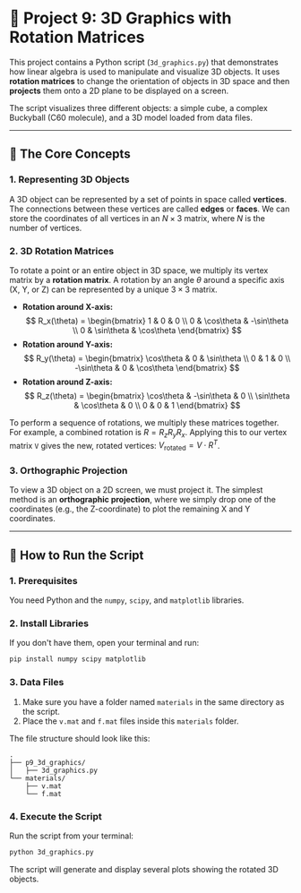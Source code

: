 # 🧊 Project 9: 3D Graphics with Rotation Matrices

This project contains a Python script (`3d_graphics.py`) that demonstrates how linear algebra is used to manipulate and visualize 3D objects. It uses **rotation matrices** to change the orientation of objects in 3D space and then **projects** them onto a 2D plane to be displayed on a screen.

The script visualizes three different objects: a simple cube, a complex Buckyball (C60 molecule), and a 3D model loaded from data files.

---
## 🔬 The Core Concepts

### 1. Representing 3D Objects
A 3D object can be represented by a set of points in space called **vertices**. The connections between these vertices are called **edges** or **faces**. We can store the coordinates of all vertices in an $N \times 3$ matrix, where $N$ is the number of vertices.

### 2. 3D Rotation Matrices
To rotate a point or an entire object in 3D space, we multiply its vertex matrix by a **rotation matrix**. A rotation by an angle $\theta$ around a specific axis (X, Y, or Z) can be represented by a unique $3 \times 3$ matrix.

* **Rotation around X-axis:**
    $$
    R_x(\theta) = \begin{bmatrix} 1 & 0 & 0 \\ 0 & \cos\theta & -\sin\theta \\ 0 & \sin\theta & \cos\theta \end{bmatrix}
    $$
* **Rotation around Y-axis:**
    $$
    R_y(\theta) = \begin{bmatrix} \cos\theta & 0 & \sin\theta \\ 0 & 1 & 0 \\ -\sin\theta & 0 & \cos\theta \end{bmatrix}
    $$
* **Rotation around Z-axis:**
    $$
    R_z(\theta) = \begin{bmatrix} \cos\theta & -\sin\theta & 0 \\ \sin\theta & \cos\theta & 0 \\ 0 & 0 & 1 \end{bmatrix}
    $$

To perform a sequence of rotations, we multiply these matrices together. For example, a combined rotation is $R = R_z R_y R_x$. Applying this to our vertex matrix `V` gives the new, rotated vertices: $V_{\text{rotated}} = V \cdot R^T$.

### 3. Orthographic Projection
To view a 3D object on a 2D screen, we must project it. The simplest method is an **orthographic projection**, where we simply drop one of the coordinates (e.g., the Z-coordinate) to plot the remaining X and Y coordinates.

---
## 🚀 How to Run the Script

### 1. Prerequisites
You need Python and the `numpy`, `scipy`, and `matplotlib` libraries.

### 2. Install Libraries
If you don't have them, open your terminal and run:
```bash
pip install numpy scipy matplotlib
```

### 3. Data Files
1.  Make sure you have a folder named `materials` in the same directory as the script.
2.  Place the `v.mat` and `f.mat` files inside this `materials` folder.

The file structure should look like this:
```
.
├── p9_3d_graphics/
│   ├── 3d_graphics.py
└── materials/
    ├── v.mat
    └── f.mat
```

### 4. Execute the Script
Run the script from your terminal:
```bash
python 3d_graphics.py
```
The script will generate and display several plots showing the rotated 3D objects.